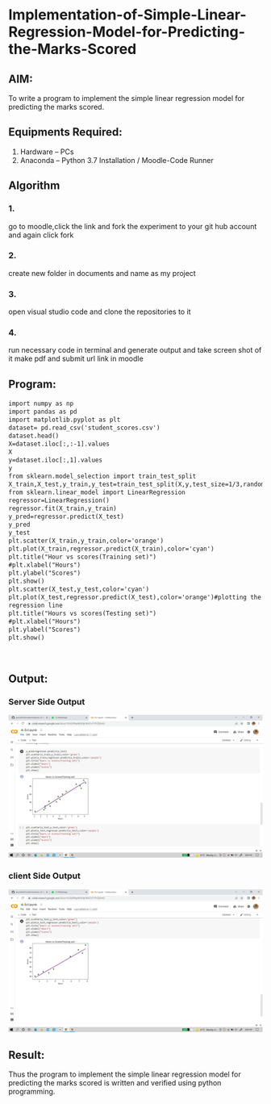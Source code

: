 # Implementation-of-Simple-Linear-Regression-Model-for-Predicting-the-Marks-Scored

## AIM:
To write a program to implement the simple linear regression model for predicting the marks scored.

## Equipments Required:
1. Hardware – PCs
2. Anaconda – Python 3.7 Installation / Moodle-Code Runner

## Algorithm
### 1.
go to moodle,click the link and fork the experiment to your git hub account and again click fork
### 2.
create new folder in documents and name as my project 
### 3.
open visual studio code and clone the repositories to it 
### 4.
run necessary code in terminal and generate output and take screen shot of it make pdf and submit url link in moodle 

## Program:

```
import numpy as np
import pandas as pd
import matplotlib.pyplot as plt
dataset= pd.read_csv('student_scores.csv')
dataset.head()
X=dataset.iloc[:,:-1].values
X
y=dataset.iloc[:,1].values
y
from sklearn.model_selection import train_test_split
X_train,X_test,y_train,y_test=train_test_split(X,y,test_size=1/3,random_state=0)
from sklearn.linear_model import LinearRegression
regressor=LinearRegression()
regressor.fit(X_train,y_train)
y_pred=regressor.predict(X_test)
y_pred
y_test 
plt.scatter(X_train,y_train,color='orange')
plt.plot(X_train,regressor.predict(X_train),color='cyan')
plt.title("Hour vs scores(Training set)")
#plt.xlabel("Hours")
plt.ylabel("Scores")
plt.show()
plt.scatter(X_test,y_test,color='cyan')
plt.plot(X_test,regressor.predict(X_test),color='orange')#plotting the regression line
plt.title("Hours vs scores(Testing set)")
#plt.xlabel("Hours")
plt.ylabel("Scores")
plt.show()



```

## Output:
### Server Side Output
![Server Side Output](./images/serveroutput.png)

### client Side Output
![client Side Output](./images/clientoutput.png)

## Result:
Thus the program to implement the simple linear regression model for predicting the marks scored is written and verified using python programming.
